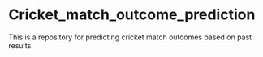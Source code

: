 # Cricket_match_outcome_prediction
This is a repository for predicting cricket match outcomes based on past results.
